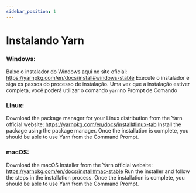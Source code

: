 ```yaml
---
sidebar_position: 1
---
```


# Instalando Yarn

### Windows:

Baixe o instalador do Windows aqui no site oficial: https://yarnpkg.com/en/docs/install#windows-stable
Execute o instalador e siga os passos do processo de instalação. 
Uma vez que a instalação estiver completa, você poderá utilizar o comando `yarn`no Prompt de Comando 


### Linux:

Download the package manager for your Linux distribution from the Yarn official website: https://yarnpkg.com/en/docs/install#linux-tab
Install the package using the package manager.
Once the installation is complete, you should be able to use Yarn from the Command Prompt.

### macOS:

Download the macOS Installer from the Yarn official website: https://yarnpkg.com/en/docs/install#mac-stable
Run the installer and follow the steps in the installation process.
Once the installation is complete, you should be able to use Yarn from the Command Prompt.







